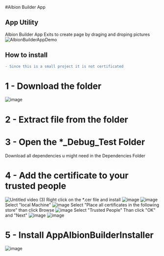 #Albion Builder App
## App Utility
Albion Builder App Exits to create page by draging and droping pictures
![AlbionBuilderAppDemo](https://github.com/H3sitant/AlbionBuilderApp/assets/47360046/3a0edf36-8d25-4663-9103-b3c921fc1a8e)

## How to install
```diff
- Since this is a small project it is not certificated
``` 
# 1 - Download the folder
![image](https://github.com/H3sitant/AlbionBuilderApp/assets/47360046/c46da19d-307e-44f6-a3f1-50ca18a84e17)
# 2 - Extract file from the folder
# 3 - Open the *_Debug_Test Folder
Download all dependencies u might need in the Dependencies Folder
# 4 - Add the certificate to your trusted people
![Untitled video (3)](https://github.com/H3sitant/AlbionBuilderApp/assets/47360046/080d2710-ddc0-4d6c-a5f5-047010a72cc7)
Right click on the *.cer file and install
![image](https://github.com/H3sitant/AlbionBuilderApp/assets/47360046/8c2814b6-8606-4a93-ba0d-9ff9d298323e)
![image](https://github.com/H3sitant/AlbionBuilderApp/assets/47360046/82eca2cb-2a69-4259-ae7d-28b96f66366d)
Select "local Machine"
![image](https://github.com/H3sitant/AlbionBuilderApp/assets/47360046/cf7a6b1b-7b0b-4d62-bf02-7320c01ea1c5)
Select "Place all certificates in the following store" than click Browse
![image](https://github.com/H3sitant/AlbionBuilderApp/assets/47360046/d553fab2-81f5-4119-b484-6c45f47c78dd)
Select "Trusted People" Than click "OK" and "Next"
![image](https://github.com/H3sitant/AlbionBuilderApp/assets/47360046/87745d94-5fe8-459f-85cf-eddd0aef7c66)
![image](https://github.com/H3sitant/AlbionBuilderApp/assets/47360046/8c5bada8-d70a-491c-8694-b502605d1f62)

# 5 - Install AppAlbionBuilderInstaller
![image](https://github.com/H3sitant/AlbionBuilderApp/assets/47360046/058871d4-bc12-4b10-944a-23ae073124d2)
